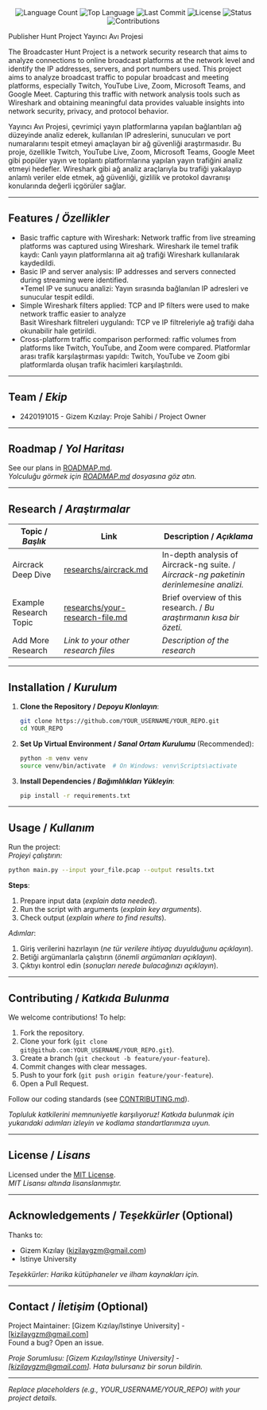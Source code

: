 <div align="center">
  <img src="https://img.shields.io/github/languages/count/gizemkizilay/YayinciAviProjesi?style=flat-square&color=blueviolet" alt="Language Count">
  <img src="https://img.shields.io/github/languages/top/gizemkizilay/YayinciAviProjesi?style=flat-square&color=1e90ff" alt="Top Language">
  <img src="https://img.shields.io/github/last-commit/gizemkizilay/YayinciAviProjesi?style=flat-square&color=ff69b4" alt="Last Commit">
  <img src="https://img.shields.io/github/license/gizemkizilay/YayinciAviProjesi?style=flat-square&color=yellow" alt="License">
  <img src="https://img.shields.io/badge/Status-Active-green?style=flat-square" alt="Status">
  <img src="https://img.shields.io/badge/Contributions-Welcome-brightgreen?style=flat-square" alt="Contributions">
</div>


Publisher Hunt Project
Yayıncı Avı Projesi

The Broadcaster Hunt Project is a network security research that aims to analyze connections to online broadcast platforms at the network level and identify the IP addresses, servers, and port numbers used. This project aims to analyze broadcast traffic to popular broadcast and meeting platforms, especially Twitch, YouTube Live, Zoom, Microsoft Teams, and Google Meet. Capturing this traffic with network analysis tools such as Wireshark and obtaining meaningful data provides valuable insights into network security, privacy, and protocol behavior.  

Yayıncı Avı Projesi, çevrimiçi yayın platformlarına yapılan bağlantıları ağ düzeyinde analiz ederek, kullanılan IP adreslerini, sunucuları ve port numaralarını tespit etmeyi amaçlayan bir ağ güvenliği araştırmasıdır. Bu proje, özellikle Twitch, YouTube Live, Zoom, Microsoft Teams, Google Meet gibi popüler yayın ve toplantı platformlarına yapılan yayın trafiğini analiz etmeyi hedefler. Wireshark gibi ağ analiz araçlarıyla bu trafiği yakalayıp anlamlı veriler elde etmek, ağ güvenliği, gizlilik ve protokol davranışı konularında değerli içgörüler sağlar.

---

## Features / *Özellikler*

- Basic traffic capture with Wireshark: Network traffic from live streaming platforms was captured using Wireshark.
  Wireshark ile temel trafik kaydı: Canlı yayın platformlarına ait ağ trafiği Wireshark kullanılarak kaydedildi.
- Basic IP and server analysis: IP addresses and servers connected during streaming were identified.  
  *Temel IP ve sunucu analizi: Yayın sırasında bağlanılan IP adresleri ve sunucular tespit edildi.
- Simple Wireshark filters applied: TCP and IP filters were used to make network traffic easier to analyze  
  Basit Wireshark filtreleri uygulandı: TCP ve IP filtreleriyle ağ trafiği daha okunabilir hale getirildi.
-  Cross-platform traffic comparison performed: raffic volumes from platforms like Twitch, YouTube, and Zoom were compared.
  Platformlar arası trafik karşılaştırması yapıldı: Twitch, YouTube ve Zoom gibi platformlarda oluşan trafik hacimleri karşılaştırıldı.

---

## Team / *Ekip*

- 2420191015 - Gizem Kızılay: Proje Sahibi / Project Owner  
 
---

## Roadmap / *Yol Haritası*

See our plans in [ROADMAP.md](ROADMAP.md).  
*Yolculuğu görmek için [ROADMAP.md](ROADMAP.md) dosyasına göz atın.*

---

## Research / *Araştırmalar*

| Topic / *Başlık*        | Link                                    | Description / *Açıklama*                        |
|-------------------------|-----------------------------------------|------------------------------------------------|
| Aircrack Deep Dive      | [researchs/aircrack.md](researchs/aircrack.md) | In-depth analysis of Aircrack-ng suite. / *Aircrack-ng paketinin derinlemesine analizi.* |
| Example Research Topic  | [researchs/your-research-file.md](researchs/your-research-file.md) | Brief overview of this research. / *Bu araştırmanın kısa bir özeti.* |
| Add More Research       | *Link to your other research files*     | *Description of the research*                  |

---

## Installation / *Kurulum*

1. **Clone the Repository / *Depoyu Klonlayın***:  
   ```bash
   git clone https://github.com/YOUR_USERNAME/YOUR_REPO.git
   cd YOUR_REPO
   ```

2. **Set Up Virtual Environment / *Sanal Ortam Kurulumu*** (Recommended):  
   ```bash
   python -m venv venv
   source venv/bin/activate  # On Windows: venv\Scripts\activate
   ```

3. **Install Dependencies / *Bağımlılıkları Yükleyin***:  
   ```bash
   pip install -r requirements.txt
   ```

---

## Usage / *Kullanım*

Run the project:  
*Projeyi çalıştırın:*

```bash
python main.py --input your_file.pcap --output results.txt
```

**Steps**:  
1. Prepare input data (*explain data needed*).  
2. Run the script with arguments (*explain key arguments*).  
3. Check output (*explain where to find results*).  

*Adımlar*:  
1. Giriş verilerini hazırlayın (*ne tür verilere ihtiyaç duyulduğunu açıklayın*).  
2. Betiği argümanlarla çalıştırın (*önemli argümanları açıklayın*).  
3. Çıktıyı kontrol edin (*sonuçları nerede bulacağınızı açıklayın*).

---

## Contributing / *Katkıda Bulunma*

We welcome contributions! To help:  
1. Fork the repository.  
2. Clone your fork (`git clone git@github.com:YOUR_USERNAME/YOUR_REPO.git`).  
3. Create a branch (`git checkout -b feature/your-feature`).  
4. Commit changes with clear messages.  
5. Push to your fork (`git push origin feature/your-feature`).  
6. Open a Pull Request.  

Follow our coding standards (see [CONTRIBUTING.md](CONTRIBUTING.md)).  

*Topluluk katkilerini memnuniyetle karşılıyoruz! Katkıda bulunmak için yukarıdaki adımları izleyin ve kodlama standartlarımıza uyun.*

---

## License / *Lisans*

Licensed under the [MIT License](LICENSE.md).  
*MIT Lisansı altında lisanslanmıştır.*

---

## Acknowledgements / *Teşekkürler* (Optional)

Thanks to:  
- Gizem Kızılay (kizilaygzm@gmail.com)
- Istinye University

*Teşekkürler: Harika kütüphaneler ve ilham kaynakları için.*

---

## Contact / *İletişim* (Optional)

Project Maintainer: [Gizem Kızılay/Istinye University] - [kizilaygzm@gmail.com]  
Found a bug? Open an issue.  

*Proje Sorumlusu: [Gizem Kızılay/Istinye University] - [kizilaygzm@gmail.com]. Hata bulursanız bir sorun bildirin.*

---

*Replace placeholders (e.g., YOUR_USERNAME/YOUR_REPO) with your project details.*
